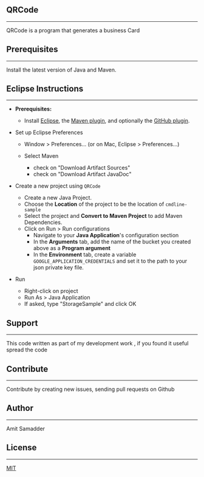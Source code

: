 ## QRCode
--------------
QRCode is a program that generates a business Card 

## Prerequisites
--------------
Install the latest version of Java and Maven.

## Eclipse Instructions
--------------------

* **Prerequisites:**
    * Install [Eclipse](http://www.eclipse.org/downloads/), the [Maven plugin](http://eclipse.org/m2e/), and optionally the [GitHub plugin](http://eclipse.github.com/).

* Set up Eclipse Preferences

    * Window > Preferences... (or on Mac, Eclipse > Preferences...)
    * Select Maven

        * check on "Download Artifact Sources"
        * check on "Download Artifact JavaDoc"

* Create a new project using `QRCode`

    * Create a new Java Project.
    * Choose the **Location** of the project to be the location of `cmdline-sample`
    * Select the project and **Convert to Maven Project** to add Maven Dependencies.
    * Click on Run > Run configurations
        * Navigate to your **Java Application**'s configuration section
        * In the **Arguments** tab, add the name of the bucket you created above as a **Program argument**
        * In the **Environment** tab, create a variable `GOOGLE_APPLICATION_CREDENTIALS` and set it to the path to your json private key file.

* Run

    * Right-click on project
    * Run As > Java Application
    * If asked, type "StorageSample" and click OK

## Support
--------------
This code written as part of my development work , if you found it useful spread the code

## Contribute
--------------
Contribute by creating new issues, sending pull requests on Github

## Author
--------------
Amit Samadder

## License
--------------
[MIT](https://choosealicense.com/licenses/mit/)

